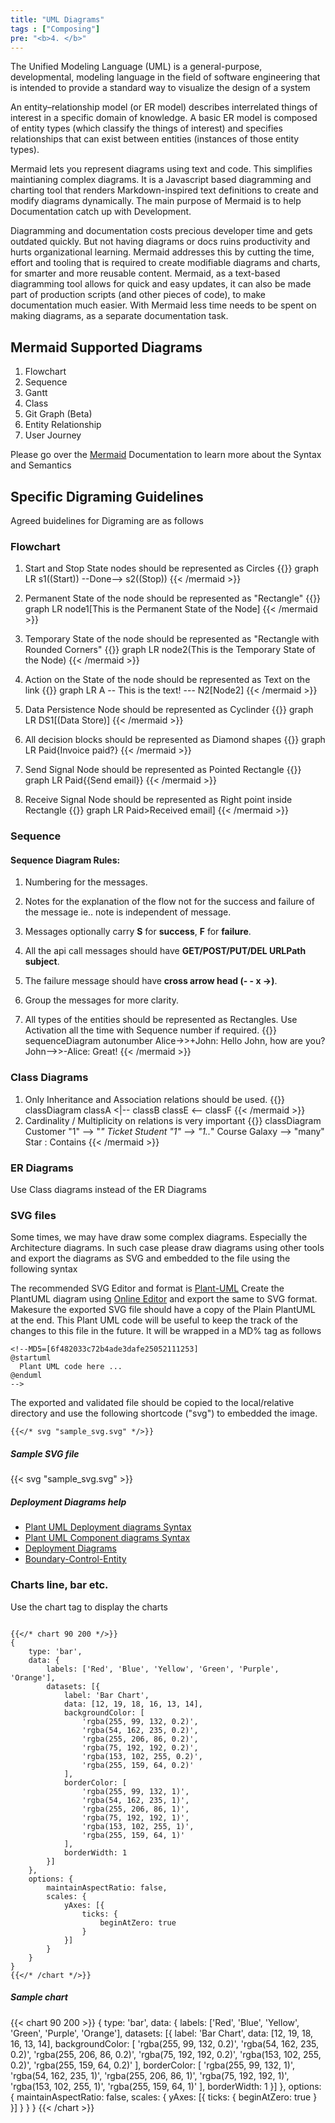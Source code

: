 ```yaml
---
title: "UML Diagrams"
tags : ["Composing"]
pre: "<b>4. </b>"
---
```

The Unified Modeling Language (UML) is a general-purpose, developmental, modeling language in the field of software engineering that is intended to provide a standard way to visualize the design of a system

An entity–relationship model (or ER model) describes interrelated things of interest in a specific domain of knowledge.
A basic ER model is composed of entity types (which classify the things of interest) and specifies relationships that can exist between entities (instances of those entity types).

Mermaid lets you represent diagrams using text and code. 
This simplifies maintianing complex diagrams. 
It is a Javascript based diagramming and charting tool that renders Markdown-inspired text definitions to create and modify diagrams dynamically. 
The main purpose of Mermaid is to help Documentation catch up with Development.

Diagramming and documentation costs precious developer time and gets outdated quickly. 
But not having diagrams or docs ruins productivity and hurts organizational learning.
Mermaid addresses this by cutting the time, effort and tooling that is required to create modifiable diagrams and charts, for smarter and more reusable content. 
Mermaid, as a text-based diagramming tool allows for quick and easy updates, it can also be made part of production scripts (and other pieces of code), to make documentation much easier. 
With Mermaid less time needs to be spent on making diagrams, as a separate documentation task.

## Mermaid Supported Diagrams
1. Flowchart
1. Sequence
1. Gantt
1. Class
1. Git Graph (Beta)
1. Entity Relationship
1. User Journey

Please go over the [Mermaid](https://mermaid-js.github.io/mermaid) Documentation to learn more about the Syntax and Semantics

## Specific Digraming Guidelines
Agreed buidelines for Digraming are as follows 
### Flowchart
1. Start and Stop State nodes should be represented as Circles 
{{<mermaid align="left">}}
graph LR 
    s1((Start)) --Done--> s2((Stop))
{{< /mermaid >}}

1. Permanent State of the node should be represented as "Rectangle"
{{<mermaid align="left">}}
graph LR 
	node1[This is the Permanent State of the Node]
{{< /mermaid >}}

1. Temporary State of the node should be represented as "Rectangle with Rounded Corners"
{{<mermaid align="left">}}
graph LR 
	node2(This is the Temporary State of the Node)
{{< /mermaid >}}

1. Action on the State of the node should be represented as Text on the link
{{<mermaid align="left">}}
graph LR 
    A -- This is the text! --- N2[Node2]
{{< /mermaid >}}

1. Data Persistence Node should be represented as Cyclinder
{{<mermaid align="left">}}
graph LR 
    DS1[(Data Store)]
{{< /mermaid >}}

1. All decision blocks should be represented as Diamond shapes 
{{<mermaid align="left">}}
graph LR 
    Paid{Invoice paid?}
{{< /mermaid >}}

1. Send Signal Node should be represented as   Pointed Rectangle 
{{<mermaid align="left">}}
graph LR 
    Paid{{Send email}}
{{< /mermaid >}}
     
1. Receive Signal Node should be represented as  Right point inside Rectangle 
{{<mermaid align="left">}}
graph LR 
    Paid>Received email]
{{< /mermaid >}}
     
### Sequence

#### Sequence Diagram Rules:
1. Numbering for the messages.
1. Notes for the explanation of the flow not for the success and failure of the message ie.. note is independent of message.
1. Messages optionally carry **S** for **success**, **F** for **failure**.
1. All the api call messages should have **GET/POST/PUT/DEL URLPath subject**.
1. The failure message should have **cross arrow head (- - x ->)**.
1. Group the messages for more clarity.
 
1. All types of the entities should be represented as Rectangles. Use Activation all the time with Sequence number if required.
{{<mermaid align="left">}}
sequenceDiagram
	autonumber
    Alice->>+John: Hello John, how are you?
    John-->>-Alice: Great!
{{< /mermaid >}}

### Class Diagrams
1. Only Inheritance and Association relations should be used.
{{<mermaid align="left">}}
classDiagram
	classA <|-- classB
	classE <-- classF
{{< /mermaid >}}
1. Cardinality / Multiplicity on relations is very important
{{<mermaid align="left">}}
classDiagram
    Customer "1" --> "*" Ticket
    Student "1" --> "1..*" Course
    Galaxy --> "many" Star : Contains
{{< /mermaid >}}

### ER Diagrams
Use Class diagrams instead of the ER Diagrams

### SVG files
Some times, we may have draw some complex diagrams. Especially the Architecture diagrams. In such case please draw diagrams using other tools and export the diagrams as SVG and embedded to the file using the following syntax

The recommended SVG Editor and format is [Plant-UML](https://plantuml.com/)
Create the PlantUML diagram using [Online Editor](http://www.plantuml.com/plantuml/uml/SyfFKj2rKt3CoKnELR1Io4ZDoSa70000) and export the same to SVG format.
Makesure the exported SVG file should have a copy of the Plain PlantUML at the end. This Plant UML code will be useful to keep the track of the changes to this file in the future. 
It will be wrapped in a MD% tag as follows

```
<!--MD5=[6f482033c72b4ade3dafe25052111253]
@startuml
  Plant UML code here ...
@enduml
-->
```   

The exported and validated file should be copied to the local/relative directory and use the following shortcode ("svg") to embedded the image. 

```
{{</* svg "sample_svg.svg" */>}}
```

##### Sample SVG file

{{< svg "sample_svg.svg" >}}


##### Deployment Diagrams help
- [Plant UML Deployment diagrams Syntax](https://plantuml.com/deployment-diagram)
- [Plant UML Component diagrams Syntax](https://plantuml.com/component-diagram)
- [Deployment Diagrams](https://www.lucidchart.com/pages/uml-deployment-diagram/#section_0)
- [Boundary-Control-Entity](http://www.cs.sjsu.edu/~pearce/modules/lectures/ooa/analysis/ecb.htm)

### Charts line, bar etc.
Use the chart tag to display the charts

```

{{</* chart 90 200 */>}}
{
    type: 'bar',
    data: {
        labels: ['Red', 'Blue', 'Yellow', 'Green', 'Purple', 'Orange'],
        datasets: [{
            label: 'Bar Chart',
            data: [12, 19, 18, 16, 13, 14],
            backgroundColor: [
                'rgba(255, 99, 132, 0.2)',
                'rgba(54, 162, 235, 0.2)',
                'rgba(255, 206, 86, 0.2)',
                'rgba(75, 192, 192, 0.2)',
                'rgba(153, 102, 255, 0.2)',
                'rgba(255, 159, 64, 0.2)'
            ],
            borderColor: [
                'rgba(255, 99, 132, 1)',
                'rgba(54, 162, 235, 1)',
                'rgba(255, 206, 86, 1)',
                'rgba(75, 192, 192, 1)',
                'rgba(153, 102, 255, 1)',
                'rgba(255, 159, 64, 1)'
            ],
            borderWidth: 1
        }]
    },
    options: {
        maintainAspectRatio: false,
        scales: {
            yAxes: [{
                ticks: {
                    beginAtZero: true
                }
            }]
        }
    }
}
{{</* /chart */>}}

```

##### Sample chart

{{< chart 90 200 >}}
{
    type: 'bar',
    data: {
        labels: ['Red', 'Blue', 'Yellow', 'Green', 'Purple', 'Orange'],
        datasets: [{
            label: 'Bar Chart',
            data: [12, 19, 18, 16, 13, 14],
            backgroundColor: [
                'rgba(255, 99, 132, 0.2)',
                'rgba(54, 162, 235, 0.2)',
                'rgba(255, 206, 86, 0.2)',
                'rgba(75, 192, 192, 0.2)',
                'rgba(153, 102, 255, 0.2)',
                'rgba(255, 159, 64, 0.2)'
            ],
            borderColor: [
                'rgba(255, 99, 132, 1)',
                'rgba(54, 162, 235, 1)',
                'rgba(255, 206, 86, 1)',
                'rgba(75, 192, 192, 1)',
                'rgba(153, 102, 255, 1)',
                'rgba(255, 159, 64, 1)'
            ],
            borderWidth: 1
        }]
    },
    options: {
        maintainAspectRatio: false,
        scales: {
            yAxes: [{
                ticks: {
                    beginAtZero: true
                }
            }]
        }
    }
}
{{< /chart >}}